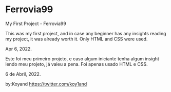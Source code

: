 # Ferrovia99
 My First Project - Ferrovia99

 
This was my first project, and in case any beginner has any insights reading my project, it was already worth it. Only HTML and CSS were used.

Apr 6, 2022.




Este foi meu primeiro projeto, e caso algum iniciante tenha algum insight lendo meu projeto, já valeu a pena. Foi apenas usado HTML e CSS.

6 de Abril, 2022.





by:Koyand
https://twitter.com/koy1and